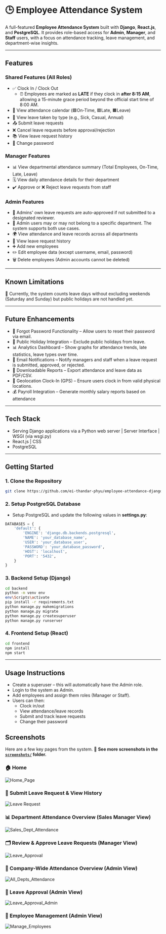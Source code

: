 # 🕒 Employee Attendance System

A full-featured **Employee Attendance System** built with **Django**, **React.js**, and **PostgreSQL**. It provides role-based access for **Admin**, **Manager**, and **Staff** users, with a focus on attendance tracking, leave management, and department-wise insights.

---

## Features

### Shared Features (All Roles)
- ✅ Clock In / Clock Out
    - ⏰ Employees are marked as **LATE** if they clock in **after 8:15 AM**, allowing a 15-minute grace period beyond the official start time of 8:00 AM.
- 📅 View attendance calendar (🟩On-Time, 🟦Late, 🟧Leave)
- 📝 View leave taken by type (e.g., Sick, Casual, Annual)
- 📤 Submit leave requests 
- ❌ Cancel leave requests before approval/rejection
- 📚 View leave request history
- 🔐 Change password

### Manager Features
- 📊 View departmental attendance summary (Total Employees, On-Time, Late, Leave)
- 🗓️ View daily attendance details for their department
- ✔️ Approve or ❌ Reject leave requests from staff

### Admin Features
- 📝 Admins' own leave requests are auto-approved if not submitted to a designated reviewer.
- 🏢 Admin users may or may not belong to a specific department. The system supports both use cases.
- 🌍 View attendance and leave records across all departments
- 👥 View leave request history
- ➕ Add new employees
- ✏️ Edit employee data (except username, email, password)
- 🗑️ Delete employees (Admin accounts cannot be deleted)

---

## Known Limitations

📆 Currently, the system counts leave days without excluding weekends (Saturday and Sunday) but public holidays are not handled yet.

---

## Future Enhancements
- 🔐 Forgot Password Functionality – Allow users to reset their password via email.
- 📆 Public Holiday Integration – Exclude public holidays from leave.
- 📊 Analytics Dashboard – Show graphs for attendance trends, late statistics, leave types over time.
- 📧 Email Notifications – Notify managers and staff when a leave request is submitted, approved, or rejected.
- 🧾 Downloadable Reports – Export attendance and leave data as PDF/CSV.
- 📍 Geolocation Clock-In (GPS) – Ensure users clock in from valid physical locations.
- 💰 Payroll Integration – Generate monthly salary reports based on attendance

---

## Tech Stack

- Serving Django applications via a Python web server | Server Interface | WSGI (via wsgi.py)
- React.js | CSS
- PostgreSQL

---

## Getting Started

### 1. Clone the Repository

```bash
git clone https://github.com/ei-thandar-phyu/employee-attendance-django-pj.git
```

### 2. Setup PostgreSQL Database
- Setup PostgreSQL and update the following values in **settings.py**:
```python
DATABASES = {
    'default': {
        'ENGINE': 'django.db.backends.postgresql',
        'NAME': 'your_database_name',
        'USER': 'your_database_user',
        'PASSWORD': 'your_database_password',
        'HOST': 'localhost',
        'PORT': '5432',
    }
}
```

### 3. Backend Setup (Django)
```bash
cd backend
python -m venv env
env\Scripts\activate
pip install -r requirements.txt
python manage.py makemigrations
python manage.py migrate
python manage.py createsuperuser
python manage.py runserver
```

### 4. Frontend Setup (React)
```bash
cd frontend
npm install
npm start
```

---

## Usage Instructions

- Create a superuser – this will automatically have the Admin role.
- Login to the system as Admin.
- Add employees and assign them roles (Manager or Staff).
- Users can then:
  - Clock in/out
  - View attendance/leave records
  - Submit and track leave requests
  - Change their password

## Screenshots

Here are a few key pages from the system. 📸 **See more screenshots in the [`screenshots/`](./screenshots) folder.**

### 🏠 Home
![Home_Page](screenshots/homePage.PNG)

### 📝 Submit Leave Request & View History
![Leave Request](screenshots/leaveRequestAndHistory.PNG)

### 📊 Department Attendance Overview (Sales Manager View)
![Sales_Dept_Attendance](screenshots/salesDeptAttendance.PNG)

### 🗂️ Review & Approve Leave Requests (Manager View)
![Leave_Approval](screenshots/leaveApprovalPage.PNG)

### 🏢 Company-Wide Attendance Overview (Admin View)
![All_Depts_Attendance](screenshots/allDeptAttendance.PNG)

### 📝 Leave Approval (Admin View)
![Leave_Approval_Admin](screenshots/allLeaveApprovalPage.PNG)

### 👥 Employee Management (Admin View)
![Manage_Employees](screenshots/manageEmployeesPage.PNG)


